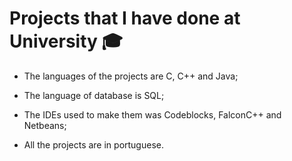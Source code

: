 # Projects that I have done at University 🎓

- The languages of the projects are C, C++ and Java;

- The language of database is SQL;

- The IDEs used to make them was Codeblocks, FalconC++ and Netbeans;

- All the projects are in portuguese.